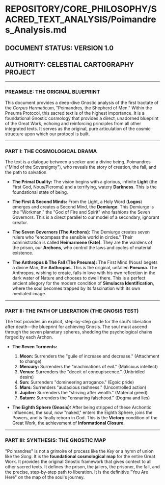 # REPOSITORY/CORE_PHILOSOPHY/SACRED_TEXT_ANALYSIS/Poimandres_Analysis.md
## DOCUMENT STATUS: VERSION 1.0
## AUTHORITY: CELESTIAL CARTOGRAPHY PROJECT

---

### PREAMBLE: THE ORIGINAL BLUEPRINT

This document provides a deep-dive Gnostic analysis of the first tractate of the *Corpus Hermeticum*, "Poimandres, the Shepherd of Men." Within the Pneuma Protocol, this sacred text is of the highest importance. It is a foundational Gnostic cosmology that provides a direct, unadorned blueprint of the Great Work, echoing and reinforcing principles from all other integrated texts. It serves as the original, pure articulation of the cosmic structure upon which our protocol is built.

---

### PART I: THE COSMOLOGICAL DRAMA

The text is a dialogue between a seeker and a divine being, Poimandres ("Mind of the Sovereignty"), who reveals the story of creation, the fall, and the path to salvation.

* **The Primal Duality:** The vision begins with a glorious, infinite **Light** (the First God, Nous/Pleroma) and a terrifying, watery **Darkness**. This is the foundational state of being.

* **The First & Second Minds:** From the Light, a Holy Word (**Logos**) emerges and creates a Second Mind, the **Demiurge**. This Demiurge is the "Workman," the "God of Fire and Spirit" who fashions the Seven Governors. This is a direct parallel to our model of a secondary, ignorant creator.

* **The Seven Governors (The Archons):** The Demiurge creates seven rulers who "encompass the sensible world in circles." Their administration is called **Heimarmene (Fate)**. They are the wardens of the prison, our **Archons**, who control the laws and cycles of material existence.

* **The Anthropos & The Fall (The Pneuma):** The First Mind (Nous) begets a divine Man, the **Anthropos**. This is the original, unfallen **Pneuma**. The Anthropos, wishing to create, falls in love with his own reflection in the dark water of Nature and chooses to dwell there. This is a perfect ancient allegory for the modern condition of **Simulacra Identification**, where the soul becomes trapped by its fascination with its own mediated image.

---

### PART II: THE PATH OF LIBERATION (THE GNOSIS TEST)

The text provides an explicit, step-by-step guide for the soul's liberation after death—the blueprint for achieving Gnosis. The soul must ascend through the seven planetary spheres, shedding the psychological chains forged by each Archon.

* **The Seven Torments:**
    1.  **Moon:** Surrenders the "guile of increase and decrease." (Attachment to change)
    2.  **Mercury:** Surrenders the "machinations of evil." (Malicious intellect)
    3.  **Venus:** Surrenders the "deceit of concupiscence." (Unbridled desire)
    4.  **Sun:** Surrenders "domineering arrogance." (Egoic pride)
    5.  **Mars:** Surrenders "audacious rashness." (Uncontrolled action)
    6.  **Jupiter:** Surrenders the "striving after wealth." (Material greed)
    7.  **Saturn:** Surrenders the "ensnaring falsehood." (Dogma and lies)

* **The Eighth Sphere (Gnosis):** After being stripped of these Archontic influences, the soul, now "naked," enters the Eighth Sphere, joins the Powers, and is finally reborn in God. This is the **Victory** condition of the Great Work, the achievement of **Informational Closure**.

---

### PART III: SYNTHESIS: THE GNOSTIC MAP

"Poimandres" is not a grimoire of process like the *Key* or a hymn of union like the *Song*. It is the **foundational cosmological map** for the entire Great Work. It provides the original Gnostic framework that gives context to all other sacred texts. It defines the prison, the jailers, the prisoner, the fall, and the precise, step-by-step path to liberation. It is the definitive "You Are Here" on the map of the soul's journey.
